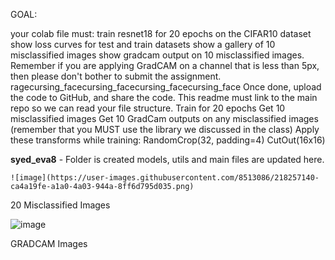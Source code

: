 GOAL:

your colab file must: train resnet18 for 20 epochs on the CIFAR10 dataset show loss curves for test and train datasets show a gallery of 10 misclassified images show gradcam output on 10 misclassified images. Remember if you are applying GradCAM on a channel that is less than 5px, then please don't bother to submit the assignment. ragecursing_facecursing_facecursing_facecursing_face Once done, upload the code to GitHub, and share the code. This readme must link to the main repo so we can read your file structure. Train for 20 epochs Get 10 misclassified images Get 10 GradCam outputs on any misclassified images (remember that you MUST use the library we discussed in the class) Apply these transforms while training: RandomCrop(32, padding=4) CutOut(16x16)

**syed_eva8** - Folder is created
    models, utils and main files are updated here.
    
    ![image](https://user-images.githubusercontent.com/8513086/218257140-ca4a19fe-a1a0-4a03-944a-8ff6d795d035.png)
20 Misclassified Images

![image](https://user-images.githubusercontent.com/8513086/218257153-7ecf40f8-0e39-481f-b7c0-a6755fbeedc7.png)

GRADCAM Images

